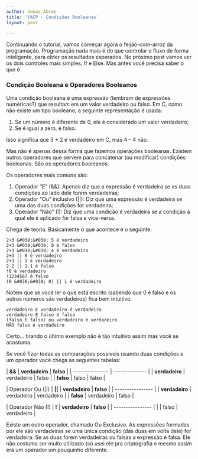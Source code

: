 ```yaml
---
author: Jonas Abreu
title: 'YACP - Condições Booleanas'
layout: post

---
```

Continuando o tutorial, vamos começar agora o feijão-com-arroz da programação. Programação nada mais é do que controlar o fluxo de forma inteligente, para obter os resultados esperados. No próximo post vamos ver os dois controles mais simples, If e Else. Mas antes você precisa saber o que é

### Condição Booleana e Operadores Booleanos

Uma condição booleana é uma expressão (lembram de expressões numéricas?) que resultam em um valor verdadeiro ou falso. Em C, como não existe um tipo booleano, a seguinte representação é usada:

1.  Se um número é diferente de 0, ele é considerado um valor verdadeiro;
2.  Se é igual a zero, é falso.

Isso significa que 3 + 2 é verdadeiro em C, mas 4 – 4 não. 

Mas não é apenas dessa forma que fazemos operações booleanas. Existem outros operadores que servem para concatenar (ou modificar) condições booleanas. São os operadores booleanos.

Os operadores mais comuns são:

1.  Operador “E” (&&): Apenas diz que a expressão é verdadeira se as duas condições ao lado dele forem verdadeiras;
2.  Operador “Ou” inclusivo (||): Diz que uma expressão é verdadeira se uma das duas condições for verdadeira;
3.  Operador “Não” (!): Diz que uma condição é verdadeira se a condição à qual ele é aplicado for falsa e vice-versa.

Chega de teoria. Basicamente o que acontece é o seguinte:

    
    2+3 &#038;&#038; 5 é verdadeiro
    2+3 &#038;&#038; 0 é falso
    2+3 &#038;&#038; 4 é verdadeiro
    2+3 || 0 é verdadeiro
    2+3 || 1 é verdadeiro
    2-2 || 1-1 é falso
    !0 é verdadeiro
    !1234567 é falso
    (0 &#038;&#038; 0) || 1 é verdadeiro
    

Notem que se você ler o que está escrito (sabendo que 0 é falso e os outros números são verdadeiros) fica bem intuitivo:

    
    verdadeiro E verdadeiro é verdadeiro
    verdadeiro E falso é falso
    (falso E falso) ou verdadeiro é verdadeiro
    NÃO falso é verdadeiro
    

Certo… tirando o último exemplo não é tão intuitivo assim mas você se acostuma.

Se você fizer todas as comparações possíveis usando duas condições e um operador você chega as seguintes tabelas:

| **&&**          | **verdadeiro** | **falso** |
| --------------- | -------------- |
| **verdadeiro**  | verdadeiro     | falso     |
| **falso**       | falso          | falso     |

| Operador Ou (||) | **||**         | **verdadeiro** | **falso**  |
| ---------------- |
| **verdadeiro** | verdadeiro     | verdadeiro |
| **falso**      | verdadeiro     | falso      |

| Operador Não (!) | **!** | **verdadeiro** | **falso**  |
| ---------------- |
|       | falso          | verdadeiro |

Existe um outro operador, chamado Ou Exclusivo. As expressões formadas por ele são verdadeiras se uma única condição (das duas em volta dele) for verdadeira. Se as duas forem verdadeiras ou falsas a expressão é falsa. Ele não costuma ser muito utilizado (só usei ele pra criptografia e mesmo assim era um operador um pouquinho diferente. 



















